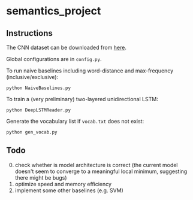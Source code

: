 # semantics_project

## Instructions

The CNN dataset can be downloaded from [here](http://cs.nyu.edu/~kcho/DMQA/).

Global configurations are in `config.py`.

To run naive baselines including word-distance and max-frequency (inclusive/exclusive):
```
python NaiveBaselines.py
```

To train a (very preliminary) two-layered unidirectional LSTM:
```
python DeepLSTMReader.py
```

Generate the vocabulary list if `vocab.txt` does not exist:
```
python gen_vocab.py
```

## Todo

0. check whether is model architecture is correct
(the current model doesn't seem to converge to a meaningful local minimum,
suggesting there might be bugs)
1. optimize speed and memory efficiency
2. implement some other baselines (e.g. SVM)

